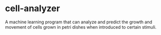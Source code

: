 # cell-analyzer
A machine learning program that can analyze and predict the growth and movement of cells grown in petri dishes when introduced to certain stimuli.
